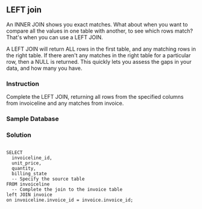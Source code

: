 ## LEFT join
An INNER JOIN shows you exact matches. What about when you want to compare all the values in one table with another, to see which rows match? That's when you can use a LEFT JOIN.

A LEFT JOIN will return ALL rows in the first table, and any matching rows in the right table. If there aren't any matches in the right table for a particular row, then a NULL is returned. This quickly lets you assess the gaps in your data, and how many you have.

### Instruction
Complete the LEFT JOIN, returning all rows from the specified columns from invoiceline and any matches from invoice.

### Sample Database

### Solution
<section>
    <pre><code>
SELECT 
  invoiceline_id,
  unit_price, 
  quantity,
  billing_state
  -- Specify the source table
FROM invoiceline
  -- Complete the join to the invoice table
left JOIN invoice
on invoiceline.invoice_id = invoice.invoice_id;
    </code></pre>
</section>